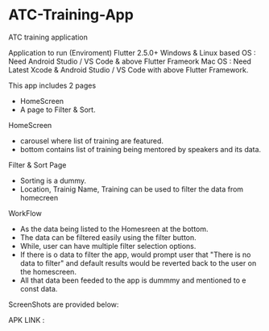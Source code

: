 # ATC-Training-App
ATC training application

Application to run (Enviroment)
Flutter 2.5.0+
Windows & Linux based OS : Need Android Studio / VS Code & above Flutter Frameork
Mac OS : Need Latest Xcode & Android Studio / VS Code with above Flutter Framework.

This app includes 2 pages
 - HomeScreen
 - A page to Filter & Sort.

HomeScreen
 - carousel where list of training are featured.
 - bottom contains list of training being mentored by speakers and its data.

Filter & Sort Page
 - Sorting is a dummy.
 - Location, Trainig Name, Training can be used to filter the data from homecreen


WorkFlow
 - As the data being listed to the Homesreen at the bottom.
 - The data can be filtered easily using the filter button.
 - While, user can have multiple filter selection options.
 - If there is o data to filter the app, would prompt user that "There is no data to filter" and default results would be reverted back to the user on the homescreen.
 - All that data been feeded to the app is dummmy and mentioned to e const data.

ScreenShots are provided below:


APK LINK : 

